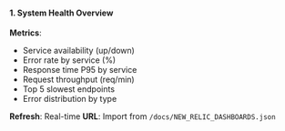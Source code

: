 #### 1. System Health Overview

**Metrics**:

- Service availability (up/down)
- Error rate by service (%)
- Response time P95 by service
- Request throughput (req/min)
- Top 5 slowest endpoints
- Error distribution by type

**Refresh**: Real-time
**URL**: Import from `/docs/NEW_RELIC_DASHBOARDS.json`
